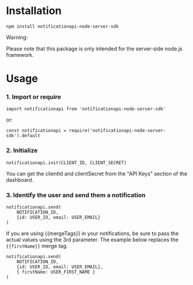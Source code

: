 # Installation

```
npm install notificationapi-node-server-sdk
```

Warning:

Please note that this package is only intended for the server-side node.js framework.

# Usage

### 1. Import or require

```
import notificationapi from 'notificationapi-node-server-sdk'
```

or:

```
const notificationapi = require('notificationapi-node-server-sdk').default
```

### 2. Initialize

```
notificationapi.init(CLIENT_ID, CLIENT_SECRET)
```

You can get the clientId and clientSecret from the "API Keys" section of the dashboard.

### 3. Identify the user and send them a notification

```
notificationapi.send(
    NOTIFICATION_ID,
    {id: USER_ID, email: USER_EMAIL}
)
```

If you are using {{mergeTags}} in your notifications, be sure to pass the actual values using the 3rd parameter. The example below replaces the `{{firstName}}` merge tag.

```
notificationapi.send(
    NOTIFICATION_ID,
    {id: USER_ID, email: USER_EMAIL},
    { firstName: USER_FIRST_NAME }
)
```

